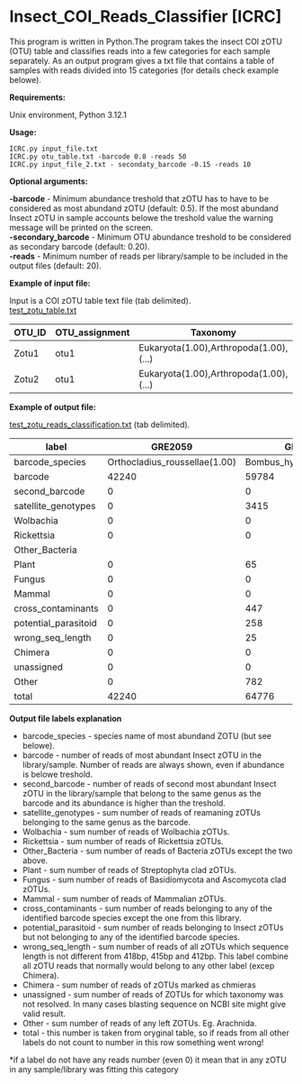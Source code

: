 # Insect_COI_Reads_Classifier [ICRC]

This program is written in Python.The program takes the insect COI zOTU (OTU) table and classifies reads into a few categories for each sample separately. As an output program gives a txt file that contains a table of samples with reads divided into 15 categories (for details check example belowe).

**Requirements:**

Unix environment, Python 3.12.1

**Usage:**

`ICRC.py input_file.txt`  
`ICRC.py otu_table.txt -barcode 0.8 -reads 50`  
`ICRC.py input_file_2.txt - secondaty_barcode -0.15 -reads 10`

**Optional arguments:**

**-barcode** - Minimum abundance treshold that zOTU has to have to be considered as most abundand zOTU (default: 0.5). If the most abundand Insect zOTU in sample accounts belowe the treshold value the warning message will be printed on the screen.  
**-secondary_barcode** - Minimum OTU abundance treshold to be considered as secondary barcode (default: 0.20).  
**-reads** - Minimum number of reads per library/sample to be included in the output files (default: 20).

**Example of input file:**

Input is a COI zOTU table text file (tab delimited).  
[test_zotu_table.txt](https://github.com/deerhunter4/ICRC/blob/d80efc8d12e3edfc2bc32338dc9efb78153b5d85/test_zotu_table.txt)

OTU_ID | OTU_assignment | Taxonomy | Sequence | Total | GRE2059 | GRE2091 | GRE1351 | GRE0882
-------|----------------|----------|----------|-------|---------|---------|---------|--------
Zotu1 | otu1 | Eukaryota(1.00),Arthropoda(1.00),(...) | AATAAATAATATAAGTT(...) | 78218 | 2126 | 0 | 0 | 2  
Zotu2 | otu1 | Eukaryota(1.00),Arthropoda(1.00),(...) | TATGAATAATTTAAGTT(...) | 68883 | 0 | 71 | 0 | 68812  

**Example of output file:**

[test_zotu_reads_classification.txt](https://github.com/deerhunter4/ICRC/blob/3b87d2cfb3685caed23527a1ed01af1aa2d4fc73/test_zotu_reads_classification.txt) (tab delimited).  

label | GRE2059 | GRE2091 | GRE1351 | GRE0882
------|---------|---------|---------|--------
barcode_species | Orthocladius_roussellae(1.00) | Bombus_hyperboreus(1.00) | Tokunagaia_rectangularis(1.00) | Spilogona_dorsata(1.00)
barcode | 42240 | 59784 | 43485 | 1976
second_barcode | 0 | 0 | 0 | 0
satellite_genotypes | 0 | 3415 | 0 | 0
Wolbachia | 0 | 0 | 0 | 1619
Rickettsia | 0 | 0 | 0 | 0
Other_Bacteria |  |  |  |
Plant | 0 | 65 | 0 | 0
Fungus | 0 | 0 | 0 | 4
Mammal | 0 | 0 | 0 | 0
cross_contaminants | 0 | 447 | 0 | 0
potential_parasitoid | 0 | 258 | 0 | 4
wrong_seq_length | 0 | 25 | 14 | 2
Chimera | 0 | 0 | 0 | 0
unassigned | 0 | 0 | 0 | 0
Other | 0 | 782 | 0 | 0
total | 42240 | 64776 | 43499 | 3605

**Output file labels explanation**

* barcode_species - species name of most abundand ZOTU (but see belowe).
* barcode - number of reads of most abundant Insect zOTU in the library/sample. Number of reads are always shown, even if abundance is belowe treshold.
* second_barcode - number of reads of second most abundant Insect zOTU in the library/sample that belong to the same genus as the barcode and its abundance is higher than the treshold.
* satellite_genotypes - sum number of reads of reamaning zOTUs belonging to the same genus as the barcode.
* Wolbachia - sum number of reads of Wolbachia zOTUs.
* Rickettsia - sum number of reads of Rickettsia zOTUs.
* Other_Bacteria - sum number of reads of Bacteria zOTUs except the two above.
* Plant - sum number of reads of Streptophyta clad zOTUs.
* Fungus - sum number of reads of Basidiomycota and Ascomycota clad zOTUs.
* Mammal - sum number of reads of Mammalian zOTUs.
* cross_contaminants - sum number of reads belonging to any of the identified barcode species except the one from this library.
* potential_parasitoid - sum number of reads belonging to Insect zOTUs but not belonging to any of the identified barcode species.
* wrong_seq_length - sum number of reads of all zOTUs which sequence length is not different from 418bp, 415bp and 412bp. This label combine all zOTU reads that normally would belong to any other label (excep Chimera).
* Chimera - sum number of reads of zOTUs marked as chmieras
* unassigned - sum number of reads of ZOTUs for which taxonomy was not resolved. In many cases blasting sequence on NCBI site might give valid result.
* Other - sum number of reads of any left ZOTUs. Eg. Arachnida.
* total - this number is taken from oryginal table, so if reads from all other labels do not count to number in this row something went wrong!

*if a label do not have any reads number (even 0) it mean that in any zOTU in any sample/library was fitting this category  

